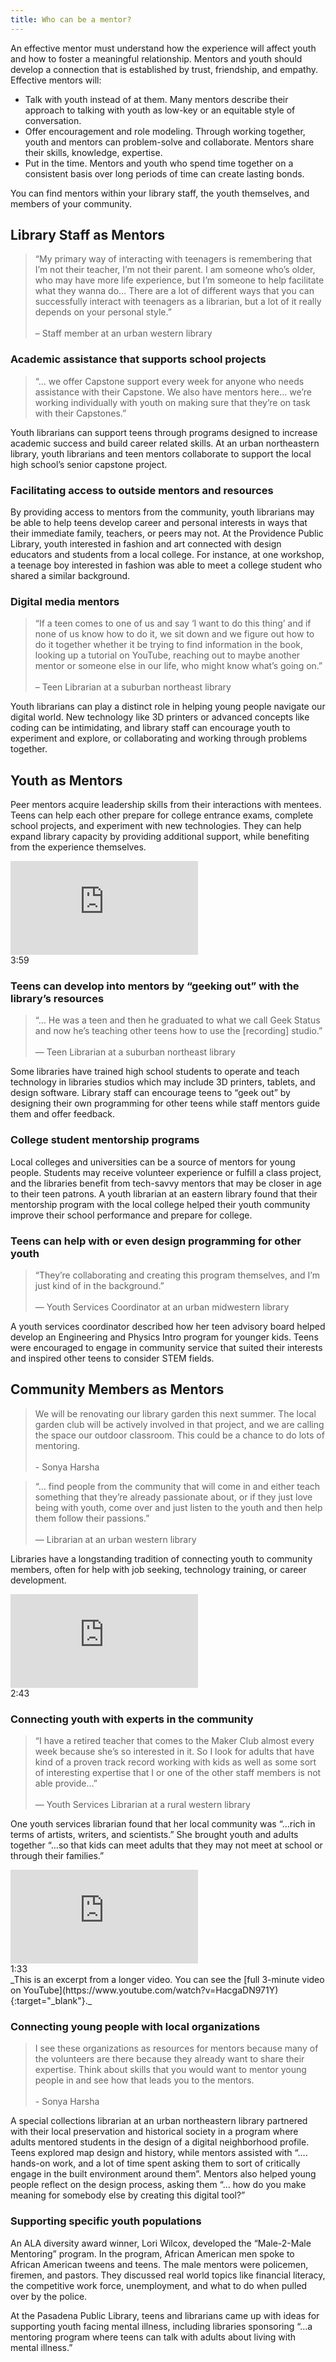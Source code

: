 ```yaml
---
title: Who can be a mentor? 
---
```


An effective mentor must understand how the experience will affect youth and how to foster a meaningful relationship. Mentors and youth should develop a connection that is established by trust, friendship, and empathy. Effective mentors will:

* Talk with youth instead of at them. Many mentors describe their approach to talking with youth as low-key or an equitable style of conversation.
* Offer encouragement and role modeling. Through working together, youth and mentors can problem-solve and collaborate. Mentors share their skills, knowledge, expertise.
* Put in the time. Mentors and youth who spend time together on a consistent basis over long periods of time can create lasting bonds.

You can find mentors within your library staff, the youth themselves, and members of your community. 

## Library Staff as Mentors
>  “My primary way of interacting with teenagers is remembering that I’m not their teacher, I’m not their parent. I am someone who’s older, who may have more life experience, but I’m someone to help facilitate what they wanna do… There are a lot of different ways that you can successfully interact with teenagers as a librarian, but a lot of it really depends on your personal style.” <br/><br/>– Staff member at an urban western library 

### Academic assistance that supports school projects

>“… we offer Capstone support every week for anyone who needs assistance with their Capstone. We also have mentors here… we’re working individually with youth on making sure that they’re on task with their Capstones.”

Youth librarians can support teens through programs designed to increase academic success and build career related skills. At an urban northeastern library, youth librarians and teen mentors collaborate to support the local high school’s senior capstone project.

### Facilitating access to outside mentors and resources

By providing access to mentors from the community, youth librarians may be able to help teens develop career and personal interests in ways that their immediate family, teachers, or peers may not. At the Providence Public Library, youth interested in fashion and art connected with design educators and students from a local college. For instance, at one workshop, a teenage boy interested in fashion was able to meet a college student who shared a similar background.

### Digital media mentors        
> “If a teen comes to one of us and say ‘I want to do this thing’ and if none of us know how to do it, we sit down and we figure out how to do it together whether it be trying to find information in the book, looking up a tutorial on YouTube, reaching out to maybe another mentor or someone else in our life, who might know what’s going on.” <br/><br/>– Teen Librarian at a suburban northeast library    

Youth librarians can play a distinct role in helping young people navigate our digital world. New technology like 3D printers or advanced concepts like coding can be intimidating, and library staff can encourage youth to experiment and explore, or collaborating and working through problems together.

## Youth as Mentors        

Peer mentors acquire leadership skills from their interactions with mentees. Teens can help each other prepare for college entrance exams, complete school projects, and experiment with new technologies. They can help expand library capacity by providing additional support, while benefiting from the experience themselves. 

<iframe src="https://www.youtube.com/embed/Fu_SfXxkGhM" frameborder="0" allow="autoplay; encrypted-media" allowfullscreen></iframe>
<div class="videotime">3:59</div>


### Teens can develop into mentors by “geeking out” with the library’s resources

>“… He was a teen and then he graduated to what we call Geek Status and now he’s teaching other teens how to use the [recording] studio.”<br/><br/> — Teen Librarian at a suburban northeast library

Some libraries have trained high school students to operate and teach technology in libraries studios which may include 3D printers, tablets, and design software. Library staff can encourage teens to “geek out” by designing their own programming for other teens while staff mentors guide them and offer feedback.

### College student mentorship programs
Local colleges and universities can be a source of mentors for young people. Students may receive volunteer experience or fulfill a class project, and the libraries benefit from tech-savvy mentors that may be closer in age to their teen patrons. A youth librarian at an eastern library found that their mentorship program with the local college helped their youth community improve their school performance and prepare for college.

### Teens can help with or even design programming for other youth
> “They’re collaborating and creating this program themselves, and I’m just kind of in the background.” <br/><br/>— Youth Services Coordinator at an urban midwestern library

A youth services coordinator described how her teen advisory board helped develop an Engineering and Physics Intro program for younger kids. Teens were encouraged to engage in community service that suited their interests and inspired other teens to consider STEM fields. 

## Community Members as Mentors

>We will be renovating our library garden this next summer.  The local garden club will be actively involved in that project, and we are calling the space our outdoor classroom.  This could be a chance to do lots of mentoring. <br/><br/>- Sonya Harsha

>“… find people from the community that will come in and either teach something that they’re already passionate about, or if they just love being with youth, come over and just listen to the youth and then help them follow their passions.” <br/><br/>— Librarian at an urban western library

Libraries have a longstanding tradition of connecting youth to community members, often for help with job seeking, technology training, or career development. 

<iframe src="https://www.youtube.com/embed/cIWcevekZYo" frameborder="0" allow="autoplay; encrypted-media" allowfullscreen></iframe>
<div class="videotime">2:43</div>


### Connecting youth with experts in the community
>“I have a retired teacher that comes to the Maker Club almost every week because she’s so interested in it. So I look for adults that have kind of a proven track record working with kids as well as some sort of interesting expertise that I or one of the other staff members is not able provide…” <br/><br/>— Youth Services Librarian at a rural western library

One youth services librarian found that her local community was “…rich in terms of artists, writers, and scientists.” She brought youth and adults together “…so that kids can meet adults that they may not meet at school or through their families.”

<iframe src="https://www.youtube.com/embed/PcZG4stgg8g?start=0&end=93" frameborder="0" allow="autoplay; encrypted-media" allowfullscreen></iframe>
<div class="videotime">1:33</div>
_This is an excerpt from a longer video. You can see the [full 3-minute video on YouTube](https://www.youtube.com/watch?v=HacgaDN971Y){:target="_blank"}._

### Connecting young people with local organizations

> I see these organizations as resources for mentors because many of the volunteers are there because they already want to share their expertise. Think about skills that you would want to mentor young people in and see how that leads you to the mentors. <br/><br/>- Sonya Harsha

A special collections librarian at an urban northeastern library partnered with their local preservation and historical society in a program where adults mentored students in the design of a digital neighborhood profile. Teens explored map design and history, while mentors assisted with “…. hands-on work, and a lot of time spent asking them to sort of critically engage in the built environment around them”. Mentors also helped young people reflect on the design process, asking them “… how do you make meaning for somebody else by creating this digital tool?”

### Supporting specific youth populations

An ALA diversity award winner, Lori Wilcox, developed the “Male-2-Male Mentoring” program. In the program, African American men spoke to African American tweens and teens. The male mentors were policemen, firemen, and pastors. They discussed real world topics like financial literacy, the competitive work force, unemployment, and what to do when pulled over by the police.

At the Pasadena Public Library, teens and librarians came up with ideas for supporting youth facing mental illness, including libraries sponsoring “…a mentoring program where teens can talk with adults about living with mental illness.”